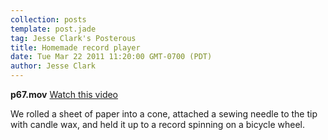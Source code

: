 ```yaml
---
collection: posts
template: post.jade
tag: Jesse Clark's Posterous
title: Homemade record player
date: Tue Mar 22 2011 11:20:00 GMT-0700 (PDT)
author: Jesse Clark
---
```


<strong>p67.mov</strong>
<a href="/posterous-import/2011/03/361408-p67.mov">Watch this video</a>

We rolled a sheet of paper into a cone, attached a sewing needle to the tip with candle wax, and held it up to a record spinning on a bicycle wheel.
